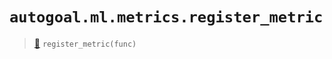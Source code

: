 # `autogoal.ml.metrics.register_metric`

> [📝](https://github.com/autogoal/autogoal/blob/master/autogoal/ml/metrics.py#L11)
> `register_metric(func)`

